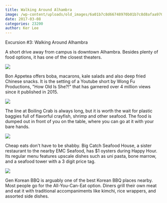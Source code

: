 ```yaml
---
title: Walking Around Alhambra
image: /wp-content/uploads/old_images/6a01b7c8d66748970b01b7c8d8afaa970b-pi.jpg
date: 2017-03-08
categories: 23200
author: Ker Lee
---
```


Excursion #3: Walking Around Alhambra

A short drive away from campus is downtown Alhambra. Besides plenty of food options, it has one of the closest theaters.


![](/old_images/6a01b7c8d66748970b01b7c8d8afd0970b-pi.jpg)

Bon Appetea offers boba, macarons, kale salads and also deep fried Chinese snacks. It is the setting of a Youtube short by Wong Fu Productions, "How Old Is She?!" that has garnered over 4 million views since it published in 2015.


![](/old_images/6a01b7c8d66748970b01b7c8d8aff1970b-pi.jpg)

The line at Boiling Crab is always long, but it is worth the wait for plastic baggies full of flavorful crayfish, shrimp and other seafood. The food is dumped out in front of you on the table, where you can go at it with your bare hands.


![](/old_images/6a01b7c8d66748970b01bb097bdc50970d-pi.jpg)

Cheap eats don't have to be shabby. Big Catch Seafood House, a sister restaurant to the nearby EMC Seafood, has $1 oysters during Happy Hour. Its regular menu features upscale dishes such as uni pasta, bone marrow, and a seafood tower with a 3 digit price tag.


![](/old_images/6a01b7c8d66748970b01b8d26312ca970c-pi.jpg)

Gen Korean BBQ is arguably one of the best Korean BBQ places nearby. Most people go for the All-You-Can-Eat option. Diners grill their own meat and eat it with traditional accompaniments like kimchi, rice wrappers, and assorted side dishes.


